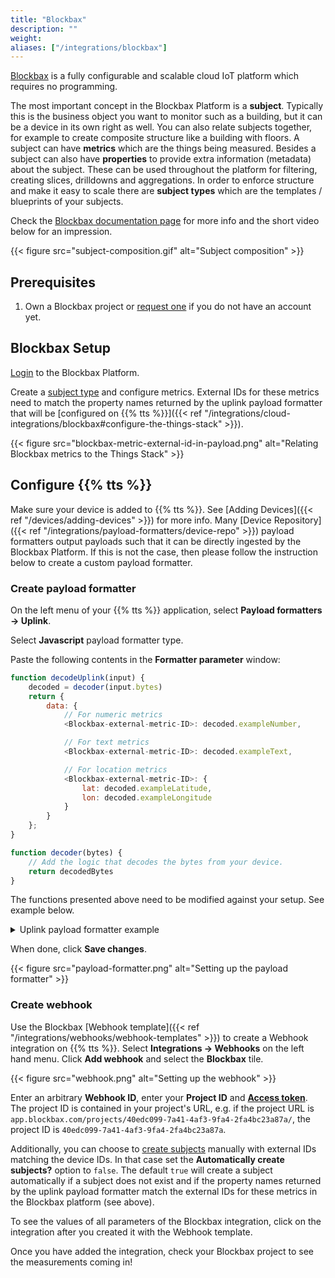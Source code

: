 ```yaml
---
title: "Blockbax"
description: ""
weight:
aliases: ["/integrations/blockbax"]
---
```


[Blockbax](https://blockbax.com/) is a fully configurable and scalable cloud IoT platform which requires no programming.

<!--more-->

The most important concept in the Blockbax Platform is a **subject**. Typically this is the business object you want to monitor such as a building, but it can be a device in its own right as well. You can also relate subjects together, for example to create composite structure like a building with floors. A subject can have **metrics** which are the things being measured. Besides a subject can also have **properties** to provide extra information (metadata) about the subject. These can be used throughout the platform for filtering, creating slices, drilldowns and aggregations. In order to enforce structure and make it easy to scale there are **subject types** which are the templates / blueprints of your subjects.

Check the [Blockbax documentation page](https://blockbax.com/docs/) for more info and the short video below for an impression.

{{< figure src="subject-composition.gif" alt="Subject composition" >}}

## Prerequisites

1. Own a Blockbax project or [request one](https://blockbax.com/about#contact) if you do not have an account yet.

## Blockbax Setup

[Login](https://login.blockbax.com/) to the Blockbax Platform.

Create a [subject type](https://blockbax.com/docs/subjects/#managing-subject-types) and configure metrics. External IDs for these metrics need to match the property names returned by the uplink payload formatter that will be [configured on {{% tts %}}]({{< ref "/integrations/cloud-integrations/blockbax#configure-the-things-stack" >}}).

{{< figure src="blockbax-metric-external-id-in-payload.png" alt="Relating Blockbax metrics to the Things Stack" >}}

## Configure {{% tts %}}

Make sure your device is added to {{% tts %}}. See [Adding Devices]({{< ref "/devices/adding-devices" >}}) for more info. Many [Device Repository]({{< ref "/integrations/payload-formatters/device-repo" >}}) payload formatters output payloads such that it can be directly ingested by the Blockbax Platform. If this is not the case, then please follow the instruction below to create a custom payload formatter.

### Create payload formatter

On the left menu of your {{% tts %}} application, select **Payload formatters &#8594; Uplink**.

Select **Javascript** payload formatter type.

Paste the following contents in the **Formatter parameter** window:

```javascript
function decodeUplink(input) {
    decoded = decoder(input.bytes)
    return {
        data: {
            // For numeric metrics
            <Blockbax-external-metric-ID>: decoded.exampleNumber,

            // For text metrics
            <Blockbax-external-metric-ID>: decoded.exampleText,

            // For location metrics
            <Blockbax-external-metric-ID>: {
                lat: decoded.exampleLatitude,
                lon: decoded.exampleLongitude
            }
        }
    };
}

function decoder(bytes) {
    // Add the logic that decodes the bytes from your device.
    return decodedBytes
}
```

The functions presented above need to be modified against your setup. See example below.

<details><summary>Uplink payload formatter example</summary>

```javascript
    function decodeUplink(input) {
      decoded = decoder(input.bytes)
      return {
        data: {
          battery: decoded.battery,
          temperature: decoded.temperature,
          humidity: decoded.humidity,
          door: decoded.door
        }
      };
    }

    function decoder(bytes) {
        var decoded = {};

        for (var i = 0; i < bytes.length;) {
            var channel_id = bytes[i++];
            var channel_type = bytes[i++];
            // BATTERY
            if (channel_id === 0x01 && channel_type === 0x75) {
                decoded.battery = bytes[i];
                i += 1;
            }
            // TEMPERATURE
            else if (channel_id === 0x03 && channel_type === 0x67) {
                // ℃
                decoded.temperature = readInt16LE(bytes.slice(i, i + 2)) / 10;
                i += 2;

                // ℉
                // decoded.temperature = readInt16LE(bytes.slice(i, i + 2)) / 10 * 1.8 + 32;
                // i +=2;
            }
            // HUMIDITY
            else if (channel_id === 0x04 && channel_type === 0x68) {
                decoded.humidity = bytes[i] / 2;
                i += 1;
            }
            // DOOR
            else if (channel_id === 0x06 && channel_type === 0x00) {
                decoded.door = (bytes[i] === 0) ?  0 :  1;
                i += 1;
            } else {
                break;
            }
        }

        return decoded;
    }

    function readUInt16LE(bytes) {
        var value = (bytes[1] << 8) + bytes[0];
        return value & 0xffff;
    }

    function readInt16LE(bytes) {
        var ref = readUInt16LE(bytes);
        return ref > 0x7fff ? ref - 0x10000 : ref;
    }
```
</details>

When done, click **Save changes**.

{{< figure src="payload-formatter.png" alt="Setting up the payload formatter" >}}

### Create webhook

Use the Blockbax [Webhook template]({{< ref "/integrations/webhooks/webhook-templates" >}}) to create a Webhook integration on {{% tts %}}. Select **Integrations &#8594; Webhooks** on the left hand menu. Click **Add webhook** and select the **Blockbax** tile.

{{< figure src="webhook.png" alt="Setting up the webhook" >}}

Enter an arbitrary **Webhook ID**, enter your **Project ID** and **[Access token](https://blockbax.com/docs/project-settings/#access-tokens)**. The project ID is contained in your project's URL, e.g. if the project URL is `app.blockbax.com/projects/40edc099-7a41-4af3-9fa4-2fa4bc23a87a/`, the project ID is `40edc099-7a41-4af3-9fa4-2fa4bc23a87a`.

Additionally, you can choose to [create subjects](https://blockbax.com/docs/subjects/#creating-subjects) manually with external IDs matching the device IDs. In that case set the **Automatically create subjects?** option to `false`. The default `true` will create a subject automatically if a subject does not exist and if the property names returned by the uplink payload formatter match the external IDs for these metrics in the Blockbax platform (see above).

To see the values of all parameters of the Blockbax integration, click on the integration after you created it with the Webhook template.

Once you have added the integration, check your Blockbax project to see the measurements coming in!
